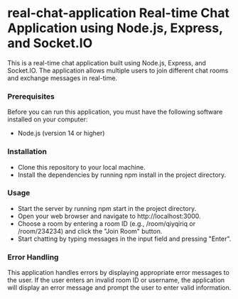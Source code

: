 # real-chat-application Real-time Chat Application using Node.js, Express, and Socket.IO
This is a real-time chat application built using Node.js, Express, and Socket.IO. 
The application allows multiple users to join different chat rooms and exchange messages in real-time.

### Prerequisites
Before you can run this application, you must have the following software installed on your computer:
- Node.js (version 14 or higher)

### Installation
- Clone this repository to your local machine.
- Install the dependencies by running npm install in the project directory.

### Usage
- Start the server by running npm start in the project directory.
- Open your web browser and navigate to http://localhost:3000.
- Choose a room by entering a room ID (e.g., /room/qiyqiriq or /room/234234) and click the "Join Room" button.
- Start chatting by typing messages in the input field and pressing "Enter".

### Error Handling
This application handles errors by displaying appropriate error messages to the user.
If the user enters an invalid room ID or username, the application will display an error message and prompt the user to enter valid information.
